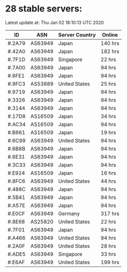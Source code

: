 # 28 stable servers:

Latest update at: Thu Jan 02 18:10:13 UTC 2020

| ID | ASN | Server Country | Online |
| -- | --- | -------------- | ------ |
| #.2A79 | AS63949 | Japan | 140 hrs |
| #.42A0 | AS63949 | Japan | 182 hrs |
| #.7F1D | AS63949 | Singapore | 22 hrs |
| #.7A00 | AS63949 | Japan | 94 hrs |
| #.6FE1 | AS63949 | Japan | 94 hrs |
| #.9FC3 | AS53889 | United States | 25 hrs |
| #.9719 | AS63949 | Japan | 94 hrs |
| #.3326 | AS63949 | Japan | 94 hrs |
| #.3144 | AS63949 | Japan | 94 hrs |
| #.17D8 | AS16509 | Japan | 34 hrs |
| #.AC34 | AS16509 | Japan | 94 hrs |
| #.B661 | AS16509 | Japan | 19 hrs |
| #.6C99 | AS63949 | United States | 94 hrs |
| #.6B8B | AS63949 | Japan | 94 hrs |
| #.6E31 | AS63949 | Japan | 94 hrs |
| #.3C33 | AS63949 | Japan | 94 hrs |
| #.E924 | AS16509 | Japan | 16 hrs |
| #.8FC6 | AS63949 | United States | 44 hrs |
| #.488C | AS63949 | Japan | 94 hrs |
| #.5B41 | AS63949 | Japan | 94 hrs |
| #.A57E | AS63949 | Japan | 94 hrs |
| #.E0CF | AS63949 | Germany | 317 hrs |
| #.8E68 | AS25820 | United States | 22 hrs |
| #.7F01 | AS63949 | Japan | 94 hrs |
| #.A466 | AS63949 | United States | 94 hrs |
| #.2A0F | AS63949 | United States | 28 hrs |
| #.ADE5 | AS63949 | Singapore | 33 hrs |
| #.E6AF | AS63949 | United States | 199 hrs |

